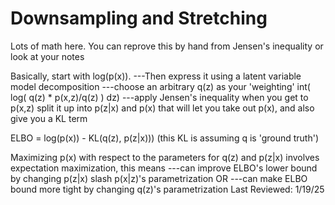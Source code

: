 # Downsampling and Stretching
Lots of math here. You can reprove this by hand from Jensen's inequality or look at your notes

Basically, start with log(p(x)).
---Then express it using a latent variable model decomposition
---choose an arbitrary q(z) as your 'weighting'
int(  log(    q(z) * p(x,z)/q(z)         )  dz)
---apply Jensen's inequality
when you get to p(x,z) split it up into p(z|x) and p(x)
that will let you take out p(x), and also give you a KL term

ELBO = log(p(x)) - KL(q(z), p(z|x))) (this KL is assuming q is 'ground truth')

Maximizing p(x) with respect to the parameters for q(z) and p(z|x) involves expectation maximization, this means
---can improve ELBO's lower bound by changing p(z|x) slash p(x|z)'s parametrization
OR
---can make ELBO bound more tight by changing q(z)'s parametrization
Last Reviewed: 1/19/25